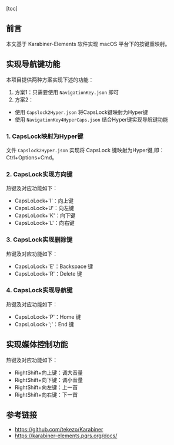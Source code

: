 [toc]

## 前言
本文基于 Karabiner-Elements 软件实现 macOS 平台下的按键重映射。



## 实现导航键功能
本项目提供两种方案实现下述的功能：
1. 方案1：只需要使用 `NavigationKey.json` 即可
2. 方案2：
  - 使用 `Capslock2Hyper.json` 将CapsLock键映射为Hyper键
  - 使用 `NavigationKey4HyperCaps.json` 结合Hyper键实现导航键功能


### 1. CapsLock映射为Hyper键
文件 `Capslock2Hyper.json` 实现将 CapsLock 键映射为Hyper键,即：Ctrl+Options+Cmd。


### 2. CapsLock实现方向键
热键及对应功能如下：
- CapsLoLock+'I'：向上键
- CapsLoLock+'J'：向左键
- CapsLoLock+'K'：向下键
- CapsLoLock+'L'：向右键


### 3. CapsLock实现删除键
热键及对应功能如下：
- CapsLoLock+'E'：Backspace 键
- CapsLoLock+'R'：Delete 键


### 4. CapsLock实现导航键
热键及对应功能如下：
- CapsLoLock+'P'：Home 键
- CapsLoLock+';'：End 键


## 实现媒体控制功能
热键及对应功能如下：
- RightShift+向上键：调大音量
- RightShift+向下键：调小音量
- RightShift+向左键：上一首
- RightShift+向右键：下一首



## 参考链接
- https://github.com/tekezo/Karabiner
- https://karabiner-elements.pqrs.org/docs/

